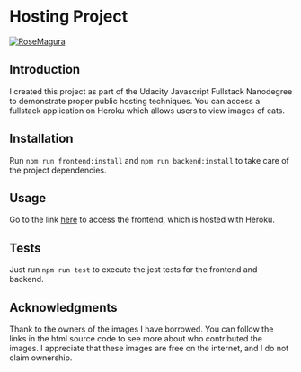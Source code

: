 # Hosting Project

[![RoseMagura](https://circleci.com/gh/RoseMagura/HostingProject.svg?style=shield)](https://app.circleci.com/pipelines/github/RoseMagura/HostingProject)

## Introduction

I created this project as part of the Udacity Javascript Fullstack
Nanodegree to demonstrate proper public hosting techniques. You
can access a fullstack application on Heroku which allows users to view
images of cats.

## Installation

Run `npm run frontend:install` and 
`npm run backend:install` to take care of the project dependencies. 

## Usage

Go to the link [here](https://immense-beach-34253.herokuapp.com/) to access the frontend, which is hosted with 
Heroku.

## Tests

Just run `npm run test` to execute the jest tests for the frontend
and backend. 

## Acknowledgments

Thank to the owners of the images I have borrowed. You can follow
the links in the html source code to see more about who contributed the images.
I appreciate that these images are free on the internet, and I 
do not claim ownership.
